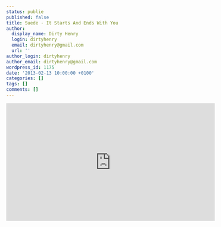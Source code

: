 ```yaml
---
status: publie
published: false
title: Suede - It Starts And Ends With You
author:
  display_name: Dirty Henry
  login: dirtyhenry
  email: dirtyhenry@gmail.com
  url: ''
author_login: dirtyhenry
author_email: dirtyhenry@gmail.com
wordpress_id: 1175
date: '2013-02-13 10:00:00 +0100'
categories: []
tags: []
comments: []
---
```

<iframe width="560" height="315" src="http://www.youtube.com/embed/D54iGj64dis" frameborder="0" allowfullscreen></iframe>
